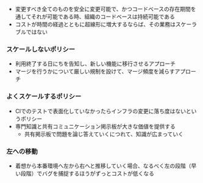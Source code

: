 - 変更すべき全てのものを安全に変更可能で、かつコードベースの存在期間を通してそれが可能である時、組織のコードベースは持続可能である
- コストが時間の経過とともに超線形に増大するならば、その業務はスケーラブルではない

### スケールしないポリシー

- 利用終了する日にちを告知し、新しい機能に移行させるアプローチ
- マージを行うかについて厳しい規制を設けて、マージ頻度を減らすアプローチ

### よくスケールするポリシー

- CIでのテストで表面化していなかったらインフラの変更に落ち度はないというポリシー
- 専門知識と共有コミュニケーション掲示板が大きな価値を提供する
	- 共有掲示板で問題を論じ答えていくにつれて、知識が広まっていく

### 左への移動

- 着想から本番環境へ左から右へと推移していく場合、なるべく左の段階（早い段階）でバグを捕捉するほうがずっとコストが低くなる